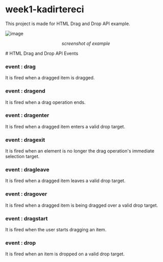 # week1-kadirtereci


This project is made for HTML Drag and Drop API example.

![image](https://user-images.githubusercontent.com/46989233/147888412-b40d080d-2b19-4be2-96ca-af8319db01e0.png)
<p style="text-align: center;">
    <em>screenshot of example</em>
</p>
# HTML Drag and Drop API Events 

### event : drag

It is fired when a dragged item is dragged.

 ### event : dragend

It is fired when a drag operation ends.

 ### event : dragenter

It is fired when a dragged item enters a valid drop target.

 ### event : dragexit

It is fired when an element is no longer the drag operation's immediate selection target.

 ### event : dragleave

It is fired when a dragged item leaves a valid drop target.

 ### event : dragover

It is fired when a dragged item is being dragged over a valid drop target.

 ### event : dragstart

It is fired when the user starts dragging an item.

 ### event : drop

It is fired when an item is dropped on a valid drop target.
